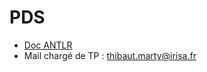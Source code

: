 # PDS

* [Doc ANTLR](github.com/antlr/antlr4/blob/master/doc/index.md)
* Mail chargé de TP : thibaut.marty@irisa.fr
